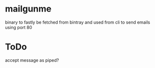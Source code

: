 # mailgunme
binary to fastly be fetched from bintray and used from cli to send emails using port 80

# ToDo
accept message as piped?

